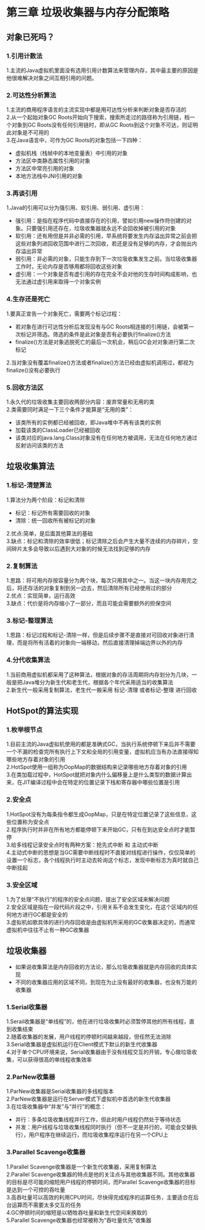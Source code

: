 # 第三章 垃圾收集器与内存分配策略
## 对象已死吗？
### 1.引用计数法
1.主流的Java虚拟机里面没有选用引用计数算法来管理内存，其中最主要的原因是他很难解决对象之间互相引用的问题。  
### 2.可达性分析算法  
1.主流的商用程序语言的主流实现中都是用可达性分析来判断对象是否存活的  
2.从一个起始对象GC Roots开始向下搜索，搜索所走过的路径称为引用链，档一个对象到GC Roots没有任何引用链时，即从GC Roots到这个对象不可达，则证明此对象是不可用的  
3.在Java语言中，可作为GC Roots的对象包括一下四种：
 - 虚拟机栈（栈帧中的本地变量表）中引用的对象  
 - 方法区中类静态属性引用的对象  
 - 方法区中常亮引用的对象  
 - 本地方法栈中JNI引用的对象  

### 3.再谈引用  
1.Java的引用可以分为强引用、软引用、弱引用、虚引用：  
 - 强引用：是指在程序代码中直接存在的引用，譬如引用new操作符创建的对象。只要强引用还存在，垃圾收集器就永远不会回收掉被引用的对象  
 - 软引用：还有用但是并非必需的引用，早系统将要发生内存溢出异常之前会把这些对象列进回收范围中进行二次回收，若还是没有足够的内存，才会抛出内存溢出异常  
 - 弱引用：非必需的对象，只能生存到下一次垃圾收集发生之前。当垃圾收集器工作时，无论内存是否够用都将回收这些对象  
 - 虚引用：一个对象是否有虚引用的存在完全不会对他的生存时间构成影响，也无法通过虚引用来取得一个对象实例  

### 4.生存还是死亡  
1.要真正宣告一个对象死亡，需要两个标记过程：
  -   若对象在进行可达性分析后发现没有与GC Roots相连接的引用链，会被第一次标记并筛选。筛选的条件是此对象是否有必要执行finalize()方法  
  - finalize()方法是对象逃脱死亡的最后一次机会，稍后GC会对对象进行第二次标记  

2.当对象没有覆盖finalize()方法或者finalize()方法已经由虚拟机调用过，都视为finalize()没有必要执行  
### 5.回收方法区
1.永久代的垃圾收集主要回收两部分内容：废弃常量和无用的类  
2.类需要同时满足一下三个条件才能算是“无用的类”：
 - 该类所有的实例都已经被回收，即Java堆中不再有该类的实例  
 - 加载该类的ClassLoader已经被回收  
 - 该类对应的java.lang.Class对象没有在任何地方被调用，无法在任何地方通过反射访问该类的方法  

## 垃圾收集算法

### 1.标记-清楚算法

1.算法分为两个阶段：标记和清除  
 - 标记：标记所有需要回收的对象  
 - 清除：统一回收所有被标记的对象  

2.优点:简单，是后面其他算法的基础  
3.缺点：标记和清除的效率很低；标记清除之后会产生大量不连续的内存碎片，空间碎片太多会导致以后遇到大对象的时候无法找到足够的内存  

### 2.复制算法

1.思路：将可用内存按容量分为两个块，每次只用其中之一。当这一块内存用完之后，将还存活的对象复制到另一边去，然后清除所有已经使用过的部分  
2.优点：实现简单，运行高效  
3.缺点：代价是将内存缩小了一部分，而且可能会需要额外的担保空间  

### 3.标记-整理算法  

1.思路：标记过程和标记-清除一样，但是后续步骤不是直接对可回收对象进行清理，而是将所有活着的对象向一端移动，然后直接清理掉端边界以外的内存  

### 4.分代收集算法

1.当前商用虚拟机都采用了这种算法，根据对象的存活周期将内存划分为几块，一般是把Java堆分为新生代和老生代，根据各个年代采用适当的收集算法  
2.新生代一般采用复制算法，老生代一搬采用 标记-清理 或者标记-整理 进行回收  

## HotSpot的算法实现  

### 1.枚举根节点
1.目前主流的Java虚拟机使用的都是准确式GC，当执行系统停顿下来后并不需要一个不漏的检查完所有执行上下文和全局的引用变量，虚拟机应当有办法直接得知哪些地方存着对象的引用  
2.HotSpot使用一组称为OopMap的数据结构来记录哪些地方存着对象的引用  
3.在类加载过程中，HotSpot就把对象内什么偏移量上是什么类型的数据计算出来，在JIT编译过程中会在特定的位置记录下栈和寄存器中哪些位置是引用  
### 2.安全点
1.HotSpot没有为每条指令都生成OopMap，只是在特定位置记录了这些信息，这些位置称为安全点  
2.程序执行时并非在所有地方都能停顿下来开始GC，只有在到达安全点时才能暂停  
3.给多线程记录安全点时有两种方案：抢先式中断 和 主动式中断  
4.主动式中断的思想是当GC需要中断线程时不直接对线程进行操作，仅仅简单的设置一个标志，各个线程执行时主动去轮询这个标志，发现中断标志为真时就自己中断挂起  
### 3.安全区域
1.为了处理“不执行”的程序的安全点问题，提出了安全区域来解决问题  
2.安全区域是指在一段代码片段之中，引用关系不会发生变化，在这个区域内的任何地方进行GC都是安全的  
3.虚拟机如歌具体的进行内存回收是由虚拟机所采用的GC收集器决定的，而通常虚拟机中往往不止有一种GC收集器  

## 垃圾收集器
 - 如果说收集算法是内存回收的方法论，那么垃圾收集器就是内存回收的具体实现  
 - 不同的收集器应用的区域不同，到现在为止没有最好的收集器，也没有万能的收集器  

### 1.Serial收集器  
1.Serail收集器是“单线程”的，他在进行垃圾收集时必须暂停其他的所有线程，直到收集结束  
2.随着收集器的发展，用户线程的停顿时间越来越段，但任然无法消除  
3.Serial收集器是虚拟机运行在Client模式下默认的新生代收集器  
4.对于单个CPU坏境来说，Serial收集器由于没有线程交互的开销，专心做垃圾收集，可以获得很高的单线程收集效率  
### 2.ParNew收集器  
1.ParNew收集器是Serial收集器的多线程版本  
2.ParNew收集器是运行在Server模式下虚拟机中首选的新生代收集器  
3.在垃圾收集器中“并发”与“并行”的概念：
 - 并行：多条垃圾收集线程并行工作，但此时用户线程仍然处于等待状态  
 - 并发：用户线程与垃圾收集线程同时执行（但不一定是并行的，可能会交替执行），用户程序在继续运行，而垃圾收集程序运行在另一个CPU上

### 3.Parallel Scavenge收集器
1.Parallel Scavenge收集器是一个新生代收集器，采用复制算法  
2.Parallel Scavenge收集器的特点是他的关注点与其他收集器不同。其他收集器的目标是尽可能的缩短用户线程的停顿时间，而Parallel Scavenge收集器的目标是达到一个可控的吞吐量  
3.高吞吐量可以高效的利用CPU时间，尽快得完成程序的运算任务，主要适合在后台运算而不需要太多交互的任务  
4.GC停顿时间的缩短是以牺牲吞吐量和新生代空间来换取的  
5.Parallel Scavenge收集器也经常被称为“吞吐量优先”收集器  

